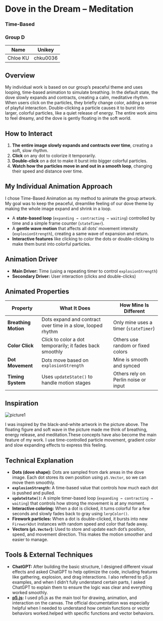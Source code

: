 # Dove in the Dream – Meditation  
### Time-Based  
### Group D  

| Name              | Unikey     |  
|-------------------|------------|  
| Chloe KU          | chku0036   |

## Overview

My individual work is based on our group’s peaceful theme and uses looping, time-based animation to simulate breathing. In the default state, the dove slowly expands and contracts, creating a calm, meditative rhythm. When users click on the particles, they briefly change color, adding a sense of playful interaction. Double-clicking a particle causes it to burst into larger, colorful particles, like a quiet release of energy. The entire work aims to feel dreamy, and the dove is gently floating in the soft world.


## How to Interact

1. **The entire image slowly expands and contracts over time**, creating a soft, slow rhythm.
2. **Click** on any dot to colorize it temporarily.
3. **Double-click** on a dot to make it burst into bigger colorful particles.
4. **Watch how the particles move in and out in a smooth loop**, changing their speed and distance over time.


## My Individual Animation Approach

I chose Time-Based Animation as my method to animate the group artwork. My goal was to keep the peaceful, dreamlike feeling of our dove theme by making the whole image expand and shrink in a loop.

- A **state-based loop** (`expanding → contracting → waiting`) controlled by time and a simple frame counter (`stateTimer`).
- A **gentle wave motion** that affects all dots’ movement intensity (`explosionStrength`), creating a same wave of expansion and return.
- **Interactive features** like clicking to color the dots or double-clicking to make them burst into colorful particles.


## Animation Driver

- **Main Driver:** Time (using a repeating timer to control `explosionStrength`)
- **Secondary Driver:** User interaction (clicks and double-clicks)


## Animated Properties


| Property           | What It Does                                                       | How Mine Is Different                  |
|--------------------|---------------------------------------------------------------------|----------------------------------------|
| **Breathing Motion** | Dots expand and contract over time in a slow, looped rhythm         | Only mine uses a timer (`stateTimer`)  |
| **Color Click**     | Click to color a dot temporarily; it fades back smoothly            | Others use random or fixed colors      |
| **Dot Movement**    | Dots move based on `explosionStrength`                              | Mine is smooth and synced              |
| **Timing System**   | Uses `updateState()` to handle motion stages                        | Others rely on Perlin noise or input   |


## Inspiration

![picture1](https://i.pinimg.com/736x/93/94/40/939440160737155a2a3d47d190293e71.jpg)

I was inspired by the black-and-white artwork in the picture above. The floating figure and soft wave in the picture made me think of breathing, energy release, and meditation.These concepts have also become the main feature of my work. I use time-controlled particle movement, gradient color and slow expanding effects to express this feeling.


## Technical Explanation

- **Dots (dove shape):** Dots are sampled from dark areas in the dove image. Each dot stores its own position using `p5.Vector`, so we can move them smoothly.
- **`explosionStrength`:** A time-based value that controls how much each dot is pushed and pulled.
- **`updateState()`:** A simple timer-based loop (`expanding → contracting → waiting`) that controls how strong the movement is at any moment.
- **Interactive coloring:** When a dot is clicked, it turns colorful for a few seconds and slowly fades back to gray using `lerpColor()`.
- **Firework particles:** When a dot is double-clicked, it bursts into new `FireworkDot` instances with random speed and color that fade away.
- **Vectors (`p5.Vector`):** Used to store and update each dot’s position, speed, and movement direction. This makes the motion smoother and easier to manage.


## Tools & External Techniques

- **ChatGPT:** After building the basic structure, I designed different visual effects and asked ChatGPT to help optimize the code, including features like gathering, explosion, and drag interactions. I also referred to p5.js examples, and when I didn’t fully understand certain parts, I asked ChatGPT to explain them to ensure the logic was clear and everything worked smoothly.
- **[p5.js](https://p5js.org/):**  I used p5.js as the main tool for drawing, animation, and interaction on the canvas. The official documentation was especially helpful when I needed to understand how certain functions or vector behaviors worked.helped with specific functions and vector behaviors.
